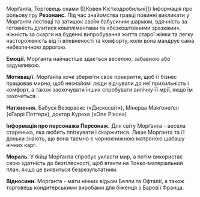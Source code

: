 Морґанта, Торговець снами ([[Ковен Кісткодробильні]])
Інформація про рольову гру
**Резонанс.** Під час знайомства гравці повинні викликати у Морґанти лестощі та затишок своїм бабусиним шармом, вдячність за готовність ділитися компліментами та «безкоштовними зразками», ніжність за скарги на буденні випробування життя старої жінки та легку настороженість від її впевненості та комфорту, коли вона мандрує сама небезпечною дорогою.

**Емоції.** Морґанта найчастіше здається веселою, забавною або задумливою.

**Мотивації.** Морґанта хоче зберегти своє прикриття, щоб її бізнес працював мирно, щоб незнайомі люди відчували до неї прихильність і комфорт, а також заохочувати інших спробувати випічку її мрії, якщо їм захочеться.

**Натхнення.** Бабуся Везервокс («Дискосвіт»), Мінерва Макґонеґел («Гаррі Поттер»), доктор Куреха («One Piece»)

**Інформація про персонажа**
**Персонаж.** Для світу Морґанта - весела старенька, яка любить пліткувати і скаржитися. Лише Морґанта та її доньки знають, що вона таємно є чорнокнижною матроною шабашу нічних карг.

**Мораль.** У бійці Морґанта спробує укласти мир, а потім використає свою здатність до безтілесності, щоб втекти на Тонко-матеріальний план, якщо це виявиться безрезультатним.

**Відносини.** Морґанта - мати нічних відьом Белли та Офталії, а також торговець кондитерськими виробами для біженця з Баровії Франца.
